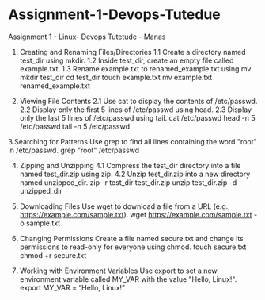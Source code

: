 # Assignment-1-Devops-Tutedue
Assignment 1 - Linux- Devops Tutetude - Manas

1. Creating and Renaming Files/Directories
1.1 Create a directory named test_dir using mkdir.
1.2 Inside test_dir, create an empty file called example.txt.
1.3 Rename example.txt to renamed_example.txt using mv
mkdir test_dir
cd  test_dir
touch example.txt
mv example.txt renamed_example.txt


2. Viewing File Contents
2.1 Use cat to display the contents of /etc/passwd.
2.2 Display only the first 5 lines of /etc/passwd using head.
2.3 Display only the last 5 lines of /etc/passwd using tail.
cat /etc/passwd
head -n 5 /etc/passwd
tail -n 5 /etc/passwd


3.Searching for Patterns
Use grep to find all lines containing the word "root" in /etc/passwd.
grep "root" /etc/passwd

4. Zipping and Unzipping
4.1 Compress the test_dir directory into a file named test_dir.zip using zip.
4.2 Unzip test_dir.zip into a new directory named unzipped_dir.
zip -r test_dir test_dir.zip
unzip test_dir.zip -d unzipped_dir



5. Downloading Files
Use wget to download a file from a URL (e.g., https://example.com/sample.txt).
wget  https://example.com/sample.txt -o sample.txt


6. Changing Permissions
Create a file named secure.txt and change its permissions to read-only for everyone using chmod.
touch secure.txt
chmod +r secure.txt




7. Working with Environment Variables
Use export to set a new environment variable called MY_VAR with the value "Hello, Linux!".
export MY_VAR = “Hello, Linux!”





